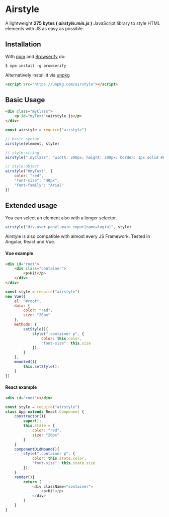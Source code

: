 # Airstyle

A lightweight **275 bytes ( _airstyle.min.js_ )** JavaScript library to style HTML elements with JS as easy as possible. 

## Installation

With [npm](https://www.npmjs.com/) and [Browserify](https://github.com/browserify/browserify) do:

```
$ npm install -g browserify
```

Alternatively install it via [unpkg](https://unpkg.com/#/)
```html
<script src="https://unpkg.com/airstyle"></script>
```

## Basic Usage

```html
<div class="myClass">
	<p id="myText">airstyle.js</p>
</div>
```

```javascript
const airstyle = require("airstyle")

// basic syntax
airstyle(element, style)

// style:string
airstyle(".myClass", "width: 200px; height: 200px; border: 1px solid #000000")

// style:object
airstyle("#myText", {
	color: "red",
    "font-size": "40px",
    "font-family": "Arial"
})

```

## Extended usage

You can select an element also with a longer selector. 
```javascript
airstyle("div.user-panel.main input[name=login]", style)
```

Airstyle is also compatible with almost every JS Framework. Tested in Angular, React and Vue.


#### Vue example
```html
<div id="root">
	<div class="container">
    	<p>Hi!</p>
    </div>
</div>
```
```javascript
const style = require("airstyle")
new Vue({
    el: "#root",
	data: {
    	color: "red",
        size: "20px"
    },
    methods: {
    	setStyle(){
        	style(".container p", {
            	color: this.color,
                "font-size": this.size
            });
        }
    },
    mounted(){
    	this.setStyle();
    }
})
```

#### React example
```html
<div id="root"></div>
```
```javascript
const style = require("airstyle")
class App extends React.Component {
	constructor(){
    	super();
        this.state = {
        	color: "red",
            size: "20px"
        }
    }
    componentDidMound(){
    	style(".container p", {
        	color: this.state.color,
            "font-size": this.state.size
        });
    }
    render(){
    	return (
        	<div className="container">
            	<p>Hi!</p>
            </div>
        )
    }
}
```

